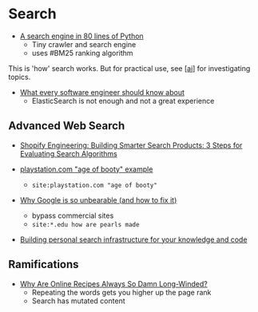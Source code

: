 Search
======


* [A search engine in 80 lines of Python](https://www.alexmolas.com/2024/02/05/a-search-engine-in-80-lines.html)
    * Tiny crawler and search engine
    * uses #BM25 ranking algorithm

This is 'how' search works. But for practical use, see [[ai]] for investigating topics.

* [What every software engineer should know about](https://scribe.rip/p/what-every-software-engineer-should-know-about-search-27d1df99f80d)
    * ElasticSearch is not enough and not a great experience

Advanced Web Search
-------------------

* [Shopify Engineering: Building Smarter Search Products: 3 Steps for Evaluating Search Algorithms](https://shopify.engineering/evaluating-search-algorithms)

* [playstation.com "age of booty" example](https://www.google.com/search?q=site%3Aplaystation.com+%E2%80%9Cage+of+booty%22)
    * `site:playstation.com "age of booty"`
* [Why Google is so unbearable (and how to fix it)](https://ixns.github.io//lifehacks/computers/internet/2022/05/17/avoid-google-bloatware.html)
    * bypass commercial sites
    * `site:*.edu how are pearls made`

* [Building personal search infrastructure for your knowledge and code](https://beepb00p.xyz/pkm-search.html)

Ramifications
--------------

* [Why Are Online Recipes Always So Damn Long-Winded?](https://jjpryor.substack.com/p/why-are-online-recipes-always-so)
    * Repeating the words gets you higher up the page rank
    * Search has mutated content


[//begin]: # "Autogenerated link references for markdown compatibility"
[ai]: ai.md "AI (Artificial Intelligence)"
[//end]: # "Autogenerated link references"